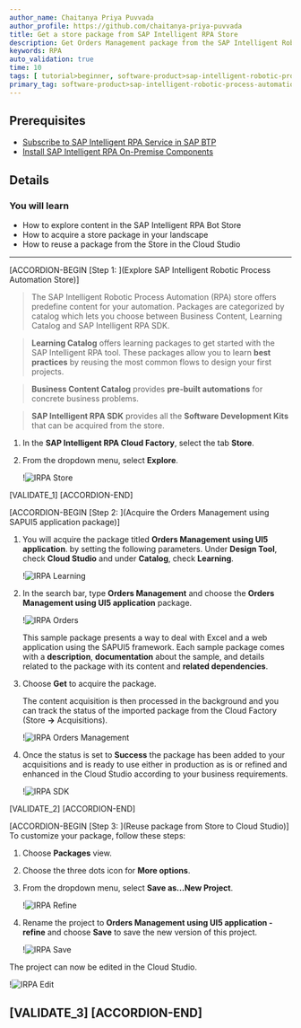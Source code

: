 ```yaml
---
author_name: Chaitanya Priya Puvvada
author_profile: https://github.com/chaitanya-priya-puvvada
title: Get a store package from SAP Intelligent RPA Store
description: Get Orders Management package from the SAP Intelligent Robotic Process Automation store and reuse the package in the Cloud Studio.
keywords: RPA
auto_validation: true
time: 10
tags: [ tutorial>beginner, software-product>sap-intelligent-robotic-process-automation]
primary_tag: software-product>sap-intelligent-robotic-process-automation
---
```


## Prerequisites
  - [Subscribe to SAP Intelligent RPA Service in SAP BTP](irpa-setup-1-booster-subscription)
  - [Install SAP Intelligent RPA On-Premise Components](irpa-setup-2-onpremise-installation)

## Details
### You will learn
  - How to explore content in the SAP Intelligent RPA Bot Store
  - How to acquire a store package in your landscape
  - How to reuse a package from the Store in the Cloud Studio

---

[ACCORDION-BEGIN [Step 1: ](Explore SAP Intelligent Robotic Process Automation Store)]
>The SAP Intelligent Robotic Process Automation (RPA) store offers predefine content for your automation. Packages are categorized by catalog which lets you choose between Business Content, Learning Catalog and SAP Intelligent RPA SDK.

> **Learning Catalog** offers learning packages to get started with the SAP Intelligent RPA tool. These packages allow you to learn **best practices** by reusing the most common flows to design your first projects.

> **Business Content Catalog** provides **pre-built automations** for concrete business problems.

> **SAP Intelligent RPA SDK** provides  all the **Software Development Kits** that can be acquired from the store.

1. In the **SAP Intelligent RPA Cloud Factory**, select the tab **Store**.

2. From the dropdown menu, select **Explore**.

    !![IRPA Store](irpa-store.png)

[VALIDATE_1]
[ACCORDION-END]

[ACCORDION-BEGIN [Step 2: ](Acquire the Orders Management using SAPUI5 application package)]

1. You will acquire the package titled **Orders Management using UI5 application**. by setting the following parameters.
Under **Design Tool**, check **Cloud Studio** and under **Catalog**, check **Learning**.

      !![IRPA Learning](irpa-learning.png)

2. In the search bar, type **Orders Management** and choose the **Orders Management using UI5 application** package.

      !![IRPA Orders](irpa-orders.png)

      This sample package presents a way to deal with Excel and a web application using the SAPUI5 framework. Each sample package comes with a **description**, **documentation** about the sample, and details related to the package with its content and **related dependencies**.

3. Choose **Get** to acquire the package.

      The content acquisition is then processed in the background and you can track the status of the imported package from the Cloud Factory (Store **&rarr;** Acquisitions).

      !![IRPA Orders Management](irpa-get-orders-management.png)

4. Once the status is set to **Success** the package has been added to your acquisitions and is ready to use either in production as is or refined and enhanced in the Cloud Studio according to your business requirements.

    !![IRPA SDK](irpa-sdk.png)

[VALIDATE_2]
[ACCORDION-END]

[ACCORDION-BEGIN [Step 3: ](Reuse package from Store to Cloud Studio)]
To customize your package, follow these steps:

1. Choose **Packages** view.

2. Choose the three dots icon for **More options**.

3. From the dropdown menu, select **Save as...New Project**.

    !![IRPA Refine](irpa-refine.png)

4. Rename the project to **Orders Management using UI5 application - refine** and choose **Save** to save the new version of this project.

    !![IRPA Save](irpa-save.png)

The project can now be edited in the Cloud Studio.

  !![IRPA Edit](irpa-edit.png)

[VALIDATE_3]
[ACCORDION-END]
---
